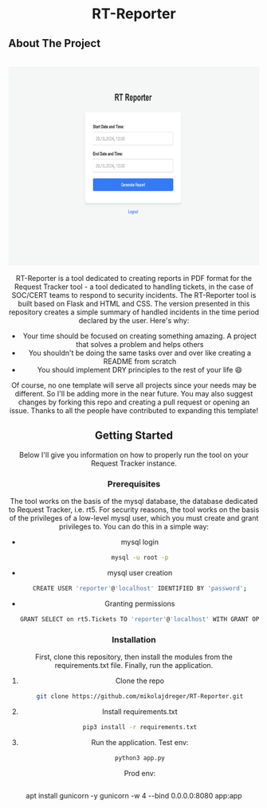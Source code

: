 <h1 align="center">RT-Reporter</h1>

## About The Project
<br />
<div align="center">
  <a href="">
    <img src="./web1.png" alt="Logo" width="600px" height="400px">
  </a>

RT-Reporter is a tool dedicated to creating reports in PDF format for the Request Tracker tool - a tool dedicated to handling tickets, in the case of SOC/CERT teams to respond to security incidents. The RT-Reporter tool is built based on Flask and HTML and CSS. The version presented in this repository creates a simple summary of handled incidents in the time period declared by the user.
Here's why:
* Your time should be focused on creating something amazing. A project that solves a problem and helps others
* You shouldn't be doing the same tasks over and over like creating a README from scratch
* You should implement DRY principles to the rest of your life :smile:

Of course, no one template will serve all projects since your needs may be different. So I'll be adding more in the near future. You may also suggest changes by forking this repo and creating a pull request or opening an issue. Thanks to all the people have contributed to expanding this template!


## Getting Started
Below I'll give you information on how to properly run the tool on your Request Tracker instance.

### Prerequisites
The tool works on the basis of the mysql database, the database dedicated to Request Tracker, i.e. rt5. For security reasons, the tool works on the basis of the privileges of a low-level mysql user, which you must create and grant privileges to. You can do this in a simple way:

* mysql login
  ```sh
  mysql -u root -p
  ```
* mysql user creation
  ```sh
  CREATE USER 'reporter'@'localhost' IDENTIFIED BY 'password';
  ```
* Granting permissions
  ```sh
  GRANT SELECT on rt5.Tickets TO 'reporter'@'localhost' WITH GRANT OPTION  
  ```

### Installation

First, clone this repository, then install the modules from the requirements.txt file. Finally, run the application.

1. Clone the repo
   ```sh
   git clone https://github.com/mikolajdreger/RT-Reporter.git
   ```
3. Install requirements.txt
   ```sh
   pip3 install -r requirements.txt
   ```
4. Run the application. 
   Test env:

   ```sh
   python3 app.py
   ```
   Prod env:
   ```sh
  apt install gunicorn -y
  gunicorn -w 4 --bind 0.0.0.0:8080 app:app 
  ```
